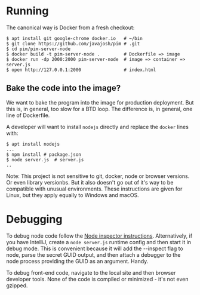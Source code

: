 # Running

The canonical way is Docker from a fresh checkout:
```shell
$ apt install git google-chrome docker.io   # ~/bin
$ git clone https://github.com/javajosh/pim # .git
$ cd pim/pim-server-node
$ docker build -t pim-server-node .         # Dockerfile => image
$ docker run -dp 2000:2000 pim-server-node  # image => container => server.js
$ open http://127.0.0.1:2000                # index.html
```

## Bake the code into the image?
We want to bake the program into the image for production deployment. But this is, in general, too slow for a BTD loop.
The difference is, in general, one line of Dockerfile.                             

A developer will want to install `nodejs` directly and replace the `docker` lines with:

```shell
$ apt install nodejs 
...
$ npm install # package.json
$ node server.js  # server.js
..
```
Note: This project is not sensitive to git, docker, node or browser versions. Or even library versionbs.
But it also doesn't go out of it's way to be compatible with unusual environments. 
These instructions are given for Linux, but they apply equally to Windows and macOS.

# Debugging

To debug node code follow the 
[Node inspector instructions](https://nodejs.org/en/docs/guides/debugging-getting-started/).
Alternatively, if you have IntelliJ, create a `node server.js` runtime config and then start it in debug mode.
This is convenient because it will add the --inspect flag to node, parse the secret GUID output, and then 
attach a debugger to the node process providing the GUID as an argument. Handy.

To debug front-end code, navigate to the local site and then browser developer tools. None of the code is compiled
or minimized - it's not even gzipped.
